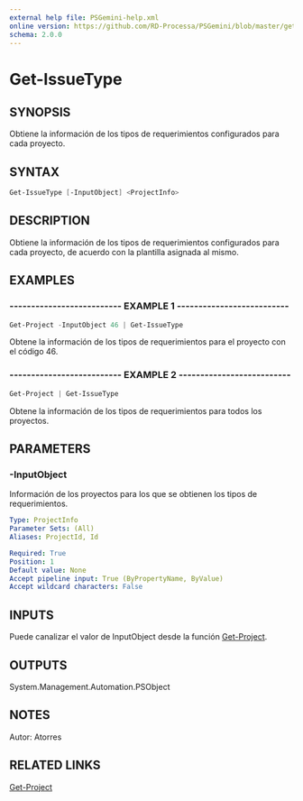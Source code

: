 ```yaml
---
external help file: PSGemini-help.xml
online version: https://github.com/RD-Processa/PSGemini/blob/master/getting-started/Get-Issue.md
schema: 2.0.0
---
```


# Get-IssueType

## SYNOPSIS
Obtiene la información de los tipos de requerimientos configurados para cada proyecto.

## SYNTAX

```powershell
Get-IssueType [-InputObject] <ProjectInfo>
```

## DESCRIPTION
Obtiene la información de los tipos de requerimientos configurados para cada proyecto, de acuerdo con la plantilla asignada al mismo.

## EXAMPLES

### -------------------------- EXAMPLE 1 --------------------------
```powershell
Get-Project -InputObject 46 | Get-IssueType
```

Obtene la información de los tipos de requerimientos para el proyecto con el código 46.

### -------------------------- EXAMPLE 2 --------------------------
```powershell
Get-Project | Get-IssueType
```

Obtene la información de los tipos de requerimientos para todos los proyectos.

## PARAMETERS

### -InputObject
Información de los proyectos para los que se obtienen los tipos de requerimientos.

```yaml
Type: ProjectInfo
Parameter Sets: (All)
Aliases: ProjectId, Id

Required: True
Position: 1
Default value: None
Accept pipeline input: True (ByPropertyName, ByValue)
Accept wildcard characters: False
```

## INPUTS

Puede canalizar el valor de InputObject desde la función [Get-Project](Get-Project.md).

## OUTPUTS

System.Management.Automation.PSObject

## NOTES
Autor: Atorres

## RELATED LINKS
[Get-Project](Get-Project.md)
